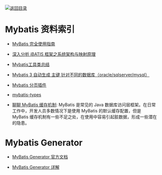 [![返回目录](https://parg.co/UGo)](https://github.com/wxyyxc1992/Awesome-Links) 
 
 
# Mybatis 资料索引

- [MyBatis 完全使用指南](http://www.kknotes.com/blog/mybatis%E5%AE%8C%E5%85%A8%E4%BD%BF%E7%94%A8%E6%8C%87%E5%8D%97/)

- [深入分析 iBATIS 框架之系统架构与映射原理](http://www.ibm.com/developerworks/cn/java/j-lo-ibatis-principle/)

- [Mybatis工具类总结](http://git.oschina.net/free/Mybatis_Utils/tree/master)

- [Mybatis 3 自动生成 主键 针对不同的数据库（oracle/sqlserver/mysql）](http://www.cnblogs.com/yuanermen/archive/2013/04/02/2995920.html)

- [Mybatis 分页插件](http://git.oschina.net/free/Mybatis_PageHelper)

- [mybatis-types](https://github.com/javaplugs/mybatis-types/blob/master/README.md)

- [聊聊 MyBatis 缓存机制](https://zhuanlan.zhihu.com/p/33179093?iam=ed4cd6b92a003a0ce8e801ae74196e19): MyBatis 是常见的 Java 数据库访问层框架。在日常工作中，开发人员多数情况下是使用 MyBatis 的默认缓存配置，但是 MyBatis 缓存机制有一些不足之处，在使用中容易引起脏数据，形成一些潜在的隐患。

# Mybatis Generator

- [MyBatis Generator 官方文档](http://generator.sturgeon.mopaas.com/whatsNew.html)

- [MyBatis Generator 详解](http://blog.csdn.net/isea533/article/details/42102297)